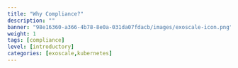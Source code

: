 ```yaml
---
title: "Why Compliance?"
description: ""
banner: "98e16360-a366-4b78-8e0a-031da07fdacb/images/exoscale-icon.png"
weight: 1
tags: [compliance]
level: [introductory]
categories: [exoscale,kubernetes]
---
```

